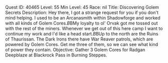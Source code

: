 Quest ID: 40465
Level: 55
Min Level: 45
Race: nil
Title: Discovering Golem Secrets
Description: Hey there, I got a strange request for you if you don't mind helping. I used to be an Arcanasmith within Shadowforge and worked with all kinds of Golem Cores.$B$BMy loyalty to ol' Orvak got me tossed out with the rest of the miners. Whenever we get out of this here camp I want to continue my work and I'd like a head start.$B$BUp to the north are the Ruins of Thaurissan. The Dark Irons there have War Reaver patrols, which are powered by Golem Cores. Get me three of them, so we can see what kind of power they contain.
Objective: Gather 3 Golem Cores for Radgan Deepblaze at Blackrock Pass in Burning Steppes.
